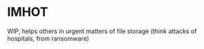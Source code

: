 # IMHOT
WIP, helps others in urgent matters of file storage (think attacks of hospitals, from ransomware)
